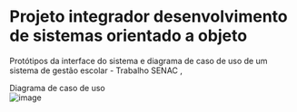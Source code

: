 # Projeto integrador desenvolvimento de sistemas orientado a objeto
Protótipos da interface do sistema e diagrama de caso de uso de um sistema de gestão escolar - Trabalho SENAC ,

Diagrama de caso de uso 
<br>
![image](https://github.com/geovanepaz/projeto-integrador-orientado-objeto/assets/16936418/8f75a725-669f-428e-9a54-8dbb5b20f45d)

